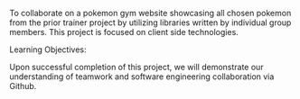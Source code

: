 To collaborate on a pokemon gym website showcasing all chosen pokemon from the prior trainer project by utilizing libraries written by individual group members. This project is focused on client side technologies.

Learning Objectives:

Upon successful completion of this project, we will demonstrate our understanding of teamwork and software engineering collaboration via Github.
